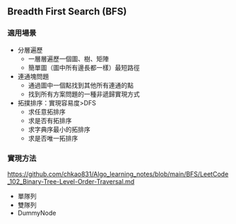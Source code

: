 ## Breadth First Search (BFS)
### 適用場景
- 分層遍歷
  - 一層層遍歷一個圖、樹、矩陣
  - 簡單圖（圖中所有邊長都一樣）最短路徑
- 連通塊問題
  - 通過圖中一個點找到其他所有連通的點
  - 找到所有方案問題的一種非遞歸實現方式 
- 拓撲排序：實現容易度>DFS 
  - 求任意拓排序
  - 求是否有拓排序
  - 求字典序最小的拓排序
  - 求是否唯一拓排序
### 實現方法
https://github.com/chkao831/Algo_learning_notes/blob/main/BFS/LeetCode_102_Binary-Tree-Level-Order-Traversal.md
- 單隊列
- 雙隊列
- DummyNode

